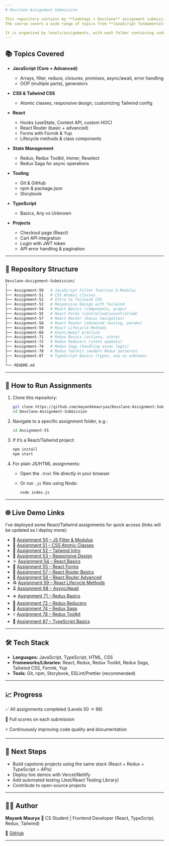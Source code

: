 ```yaml
---
# Devslane Assignment Submission

This repository contains my **CodeYogi × Devslane** assignment submissions.
The course covers a wide range of topics from **JavaScript fundamentals** to **React, Redux, TypeScript, Tailwind CSS, and advanced frontend concepts**.

It is organized by levels/assignments, with each folder containing code, notes, or practice related to that level.
---
```


## 📚 Topics Covered

- **JavaScript (Core + Advanced)**

  - Arrays, filter, reduce, closures, promises, async/await, error handling
  - OOP (multiple parts), generators

- **CSS & Tailwind CSS**

  - Atomic classes, responsive design, customizing Tailwind config

- **React**

  - Hooks (useState, Context API, custom HOC)
  - React Router (basic + advanced)
  - Forms with Formik & Yup
  - Lifecycle methods & class components

- **State Management**

  - Redux, Redux Toolkit, Immer, Reselect
  - Redux Saga for async operations

- **Tooling**

  - Git & GitHub
  - npm & package.json
  - Storybook

- **TypeScript**

  - Basics, Any vs Unknown

- **Projects**

  - Checkout page (React)
  - Cart API integration
  - Login with JWT token
  - API error handling & pagination

---

## 📂 Repository Structure

```bash
Devslane-Assignment-Submission/
│
├── Assignment-50   # JavaScript Filter function & Modulus
├── Assignment-51   # CSS Atomic classes
├── Assignment-52   # Intro to Tailwind CSS
├── Assignment-53   # Responsive Design with Tailwind
├── Assignment-54   # React Basics (components, props)
├── Assignment-55   # React Forms (controlled/uncontrolled)
├── Assignment-57   # React Router (basic navigation)
├── Assignment-58   # React Router (advanced routing, params)
├── Assignment-59   # React Lifecycle Methods
├── Assignment-68   # Async/Await practice
├── Assignment-71   # Redux Basics (actions, store)
├── Assignment-72   # Redux Reducers (state updates)
├── Assignment-74   # Redux Saga (handling async logic)
├── Assignment-78   # Redux Toolkit (modern Redux patterns)
├── Assignment-87   # TypeScript Basics (types, any vs unknown)
│
└── README.md

```

---

## 🚀 How to Run Assignments

1. Clone this repository:

   ```bash
   git clone https://github.com/mayankkmauryaa/Devslane-Assignment-Submission.git
   cd Devslane-Assignment-Submission
   ```

2. Navigate to a specific assignment folder, e.g.:

   ```bash
   cd Assignment-55
   ```

3. If it’s a React/Tailwind project:

   ```bash
   npm install
   npm start
   ```

4. For plain JS/HTML assignments:

   - Open the `.html` file directly in your browser
   - Or run `.js` files using Node:

     ```bash
     node index.js
     ```

---

## 🌐 Live Demo Links

I’ve deployed some React/Tailwind assignments for quick access (links will be updated as I deploy more):

- 🔢 [Assignment 50 – JS Filter & Modulus](https://your-live-demo-link.com)
- 🎨 [Assignment 51 – CSS Atomic Classes](https://your-live-demo-link.com)
- 🌈 [Assignment 52 – Tailwind Intro](https://your-live-demo-link.com)
- 📱 [Assignment 53 – Responsive Design](https://your-live-demo-link.com)
- ⚛️ [Assignment 54 – React Basics](https://your-live-demo-link.com)
- 📝 [Assignment 55 – React Forms](https://your-live-demo-link.com)
- 🧭 [Assignment 57 – React Router Basics](https://your-live-demo-link.com)
- 🔀 [Assignment 58 – React Router Advanced](https://your-live-demo-link.com)
- ♻️ [Assignment 59 – React Lifecycle Methods](https://your-live-demo-link.com)
- ⏳ [Assignment 68 – Async/Await](https://your-live-demo-link.com)
- ✈️ [Assignment 71 – Redux Basics](https://your-live-demo-link.com)
- 🧩 [Assignment 72 – Redux Reducers](https://your-live-demo-link.com)
- 📡 [Assignment 74 – Redux Saga](https://your-live-demo-link.com)
- ⚡ [Assignment 78 – Redux Toolkit](https://your-live-demo-link.com)
- 🔐 [Assignment 87 – TypeScript Basics](https://your-live-demo-link.com)

---

## 🛠 Tech Stack

- **Languages:** JavaScript, TypeScript, HTML, CSS
- **Frameworks/Libraries:** React, Redux, Redux Toolkit, Redux Saga, Tailwind CSS, Formik, Yup
- **Tools:** Git, npm, Storybook, ESLint/Prettier (recommended)

---

## 📈 Progress

✅ All assignments completed (Levels 50 → 98)

💯 Full scores on each submission

⚡ Continuously improving code quality and documentation

---

## 🌟 Next Steps

- Build capstone projects using the same stack (React + Redux + TypeScript + APIs)
- Deploy live demos with Vercel/Netlify
- Add automated testing (Jest/React Testing Library)
- Contribute to open-source projects

---

## 👨‍💻 Author

**Mayank Maurya**
📌 CS Student | Frontend Developer (React, TypeScript, Redux, Tailwind)

🔗 [GitHub](https://github.com/mayankkmauryaa)

---
